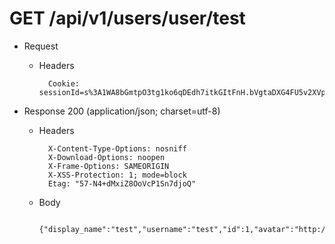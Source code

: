 # GET /api/v1/users/user/test

+ Request

    + Headers

            Cookie: sessionId=s%3A1WA8bGmtpO3tg1ko6qDEdh7itkGItFnH.bVgtaDXG4FU5v2XVpLZnQp5SR%2F%2BQsOy0BMJDRmZk77w



+ Response 200 (application/json; charset=utf-8)

    + Headers

            X-Content-Type-Options: nosniff
            X-Download-Options: noopen
            X-Frame-Options: SAMEORIGIN
            X-XSS-Protection: 1; mode=block
            Etag: "57-N4+dMxiZ8OoVcP1Sn7djoQ"

    + Body

            {"display_name":"test","username":"test","id":1,"avatar":"http://placehold.it/250x250"}


